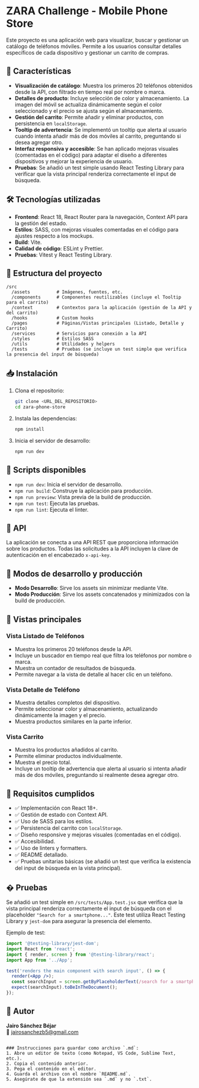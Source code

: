 # ZARA Challenge - Mobile Phone Store

Este proyecto es una aplicación web para visualizar, buscar y gestionar un catálogo de teléfonos móviles. Permite a los usuarios consultar detalles específicos de cada dispositivo y gestionar un carrito de compras.

## 🚀 Características

- **Visualización de catálogo**: Muestra los primeros 20 teléfonos obtenidos desde la API, con filtrado en tiempo real por nombre o marca.
- **Detalles de producto**: Incluye selección de color y almacenamiento. La imagen del móvil se actualiza dinámicamente según el color seleccionado y el precio se ajusta según el almacenamiento.
- **Gestión del carrito**: Permite añadir y eliminar productos, con persistencia en `localStorage`.
- **Tooltip de advertencia**: Se implementó un tooltip que alerta al usuario cuando intenta añadir más de dos móviles al carrito, preguntando si desea agregar otro.
- **Interfaz responsiva y accesible**: Se han aplicado mejoras visuales (comentadas en el código) para adaptar el diseño a diferentes dispositivos y mejorar la experiencia de usuario.
- **Pruebas**: Se añadió un test simple usando React Testing Library para verificar que la vista principal renderiza correctamente el input de búsqueda.

## 🛠️ Tecnologías utilizadas

- **Frontend**: React 18, React Router para la navegación, Context API para la gestión del estado.
- **Estilos**: SASS, con mejoras visuales comentadas en el código para ajustes respecto a los mockups.
- **Build**: Vite.
- **Calidad de código**: ESLint y Prettier.
- **Pruebas**: Vitest y React Testing Library.

## 📁 Estructura del proyecto

```
/src
  /assets          # Imágenes, fuentes, etc.
  /components      # Componentes reutilizables (incluye el Tooltip para el carrito)
  /context         # Contextos para la aplicación (gestión de la API y del carrito)
  /hooks           # Custom hooks
  /pages           # Páginas/Vistas principales (Listado, Detalle y Carrito)
  /services        # Servicios para conexión a la API
  /styles          # Estilos SASS
  /utils           # Utilidades y helpers
  /tests           # Pruebas (se incluye un test simple que verifica la presencia del input de búsqueda)
```

## 📥 Instalación

1. Clona el repositorio:
   ```bash
   git clone <URL_DEL_REPOSITORIO>
   cd zara-phone-store
   ```

2. Instala las dependencias:
   ```bash
   npm install
   ```

3. Inicia el servidor de desarrollo:
   ```bash
   npm run dev
   ```

## 📜 Scripts disponibles

- `npm run dev`: Inicia el servidor de desarrollo.
- `npm run build`: Construye la aplicación para producción.
- `npm run preview`: Vista previa de la build de producción.
- `npm run test`: Ejecuta las pruebas.
- `npm run lint`: Ejecuta el linter.

## 🔌 API

La aplicación se conecta a una API REST que proporciona información sobre los productos. Todas las solicitudes a la API incluyen la clave de autenticación en el encabezado `x-api-key`.

## 🔄 Modos de desarrollo y producción

- **Modo Desarrollo**: Sirve los assets sin minimizar mediante Vite.
- **Modo Producción**: Sirve los assets concatenados y minimizados con la build de producción.

## 📱 Vistas principales

### Vista Listado de Teléfonos

- Muestra los primeros 20 teléfonos desde la API.
- Incluye un buscador en tiempo real que filtra los teléfonos por nombre o marca.
- Muestra un contador de resultados de búsqueda.
- Permite navegar a la vista de detalle al hacer clic en un teléfono.

### Vista Detalle de Teléfono

- Muestra detalles completos del dispositivo.
- Permite seleccionar color y almacenamiento, actualizando dinámicamente la imagen y el precio.
- Muestra productos similares en la parte inferior.

### Vista Carrito

- Muestra los productos añadidos al carrito.
- Permite eliminar productos individualmente.
- Muestra el precio total.
- Incluye un tooltip de advertencia que alerta al usuario si intenta añadir más de dos móviles, preguntando si realmente desea agregar otro.

## 📝 Requisitos cumplidos

- ✅ Implementación con React 18+.
- ✅ Gestión de estado con Context API.
- ✅ Uso de SASS para los estilos.
- ✅ Persistencia del carrito con `localStorage`.
- ✅ Diseño responsive y mejoras visuales (comentadas en el código).
- ✅ Accesibilidad.
- ✅ Uso de linters y formatters.
- ✅ README detallado.
- ✅ Pruebas unitarias básicas (se añadió un test que verifica la existencia del input de búsqueda en la vista principal).

## � Pruebas

Se añadió un test simple en `/src/tests/App.test.jsx` que verifica que la vista principal renderiza correctamente el input de búsqueda con el placeholder `"Search for a smartphone..."`. Este test utiliza React Testing Library y `jest-dom` para asegurar la presencia del elemento.

Ejemplo de test:

```jsx
import '@testing-library/jest-dom';
import React from 'react';
import { render, screen } from '@testing-library/react';
import App from '../App';

test('renders the main component with search input', () => {
  render(<App />);
  const searchInput = screen.getByPlaceholderText(/search for a smartphone/i);
  expect(searchInput).toBeInTheDocument();
});
```

## 👥 Autor

**Jairo Sánchez Béjar**  
📧 jairosanchezb5@gmail.com
```

### Instrucciones para guardar como archivo `.md`:
1. Abre un editor de texto (como Notepad, VS Code, Sublime Text, etc.).
2. Copia el contenido anterior.
3. Pega el contenido en el editor.
4. Guarda el archivo con el nombre `README.md`.
5. Asegúrate de que la extensión sea `.md` y no `.txt`.
